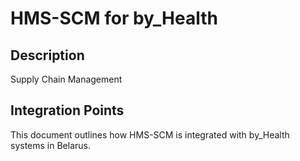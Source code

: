 # HMS-SCM for by_Health

## Description

Supply Chain Management

## Integration Points

This document outlines how HMS-SCM is integrated with by_Health systems in Belarus.
